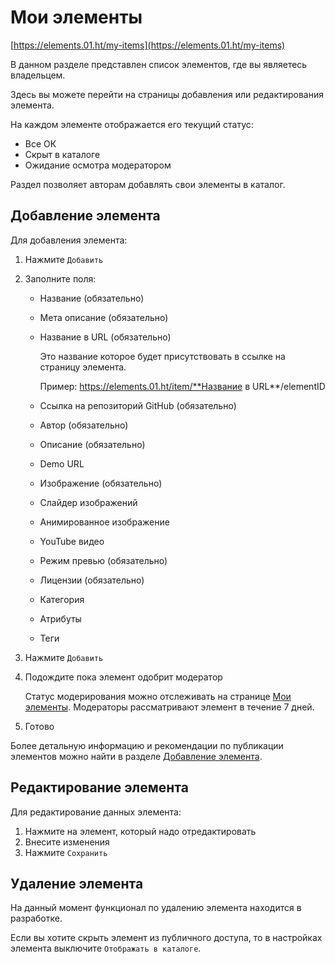 # Мои элементы

[https://elements.01.ht/my-items](https://elements.01.ht/my-items)

В данном разделе представлен список элементов, где вы являетесь владельцем.

Здесь вы можете перейти на страницы добавления или редактирования элемента. 

На каждом элементе отображается его текущий статус:

* Все ОК
* Скрыт в каталоге
* Ожидание осмотра модератором

Раздел позволяет авторам добавлять свои элементы в каталог.

## Добавление элемента

Для добавления элемента:

1) Нажмите `Добавить`
2) Заполните поля:

    * Название (обязательно)
    * Мета описание (обязательно)
    * Название в URL (обязательно)
    
        Это название которое будет присутствовать в ссылке на страницу элемента. 
        
        Пример: https://elements.01.ht/item/**Название в URL**/elementID
    * Ссылка на репозиторий GitHub (обязательно)
    * Автор (обязательно)
    * Описание (обязательно)
    * Demo URL
    * Изображение (обязательно)
    * Слайдер изображений
    * Анимированное изображение
    * YouTube видео
    * Режим превью (обязательно)
    * Лицензии (обязательно)
    * Категория
    * Атрибуты
    * Теги

3) Нажмите `Добавить`
4) Подождите пока элемент одобрит модератор

    Статус модерирования можно отслеживать на странице [Мои элементы](https://elements.01.ht/my-items). Модераторы рассматривают элемент в течение 7 дней.
5) Готово

Более детальную информацию и рекомендации по публикации элементов можно найти в разделе [Добавление элемента](/guide/element-add/).

## Редактирование элемента

Для редактирование данных элемента:

1) Нажмите на элемент, который надо отредактировать
2) Внесите изменения
3) Нажмите `Сохранить`

## Удаление элемента

На данный момент функционал по удалению элемента находится в разработке.

Если вы хотите скрыть элемент из публичного доступа, то в настройках элемента выключите `Отображать в каталоге`.